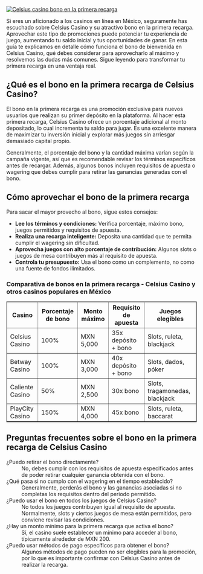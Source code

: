 [![Celsius casino bono en la primera recarga](https://123-caf.pages.dev/gitsignup.png)](https://vrmoo.ru/Bt82HjjY)

<p>Si eres un aficionado a los casinos en línea en México, seguramente has escuchado sobre Celsius Casino y su atractivo bono en la primera recarga. Aprovechar este tipo de promociones puede potenciar tu experiencia de juego, aumentando tu saldo inicial y tus oportunidades de ganar. En esta guía te explicamos en detalle cómo funciona el bono de bienvenida en Celsius Casino, qué debes considerar para aprovecharlo al máximo y resolvemos las dudas más comunes. Sigue leyendo para transformar tu primera recarga en una ventaja real.</p>  <h2>¿Qué es el bono en la primera recarga de Celsius Casino?</h2> <p>El bono en la primera recarga es una promoción exclusiva para nuevos usuarios que realizan su primer depósito en la plataforma. Al hacer esta primera recarga, Celsius Casino ofrece un porcentaje adicional al monto depositado, lo cual incrementa tu saldo para jugar. Es una excelente manera de maximizar tu inversión inicial y explorar más juegos sin arriesgar demasiado capital propio.</p> <p>Generalmente, el porcentaje del bono y la cantidad máxima varían según la campaña vigente, así que es recomendable revisar los términos específicos antes de recargar. Además, algunos bonos incluyen requisitos de apuesta o wagering que debes cumplir para retirar las ganancias generadas con el bono.</p>  <h2>Cómo aprovechar el bono de la primera recarga</h2> <p>Para sacar el mayor provecho al bono, sigue estos consejos:</p> <ul>   <li><strong>Lee los términos y condiciones:</strong> Verifica porcentaje, máximo bono, juegos permitidos y requisitos de apuesta.</li>   <li><strong>Realiza una recarga inteligente:</strong> Deposita una cantidad que te permita cumplir el wagering sin dificultad.</li>   <li><strong>Aprovecha juegos con alto porcentaje de contribución:</strong> Algunos slots o juegos de mesa contribuyen más al requisito de apuesta.</li>   <li><strong>Controla tu presupuesto:</strong> Usa el bono como un complemento, no como una fuente de fondos ilimitados.</li> </ul>  <h3>Comparativa de bonos en la primera recarga - Celsius Casino y otros casinos populares en México</h3> <table border="1" cellpadding="5" cellspacing="0">   <thead>     <tr>       <th>Casino</th>       <th>Porcentaje de bono</th>       <th>Monto máximo</th>       <th>Requisito de apuesta</th>       <th>Juegos elegibles</th>     </tr>   </thead>   <tbody>     <tr>       <td>Celsius Casino</td>       <td>100%</td>       <td>MXN 5,000</td>       <td>35x depósito + bono</td>       <td>Slots, ruleta, blackjack</td>     </tr>     <tr>       <td>Betway Casino</td>       <td>100%</td>       <td>MXN 3,000</td>       <td>40x depósito + bono</td>       <td>Slots, dados, póker</td>     </tr>     <tr>       <td>Caliente Casino</td>       <td>50%</td>       <td>MXN 2,500</td>       <td>30x bono</td>       <td>Slots, tragamonedas, blackjack</td>     </tr>     <tr>       <td>PlayCity Casino</td>       <td>150%</td>       <td>MXN 4,000</td>       <td>45x bono</td>       <td>Slots, ruleta, baccarat</td>     </tr>   </tbody> </table>  <h2>Preguntas frecuentes sobre el bono en la primera recarga de Celsius Casino</h2> <dl>   <dt>¿Puedo retirar el bono directamente?</dt>   <dd>No, debes cumplir con los requisitos de apuesta especificados antes de poder retirar cualquier ganancia obtenida con el bono.</dd>   <dt>¿Qué pasa si no cumplo con el wagering en el tiempo establecido?</dt>   <dd>Generalmente, perderás el bono y las ganancias asociadas si no completas los requisitos dentro del periodo permitido.</dd>   <dt>¿Puedo usar el bono en todos los juegos de Celsius Casino?</dt>   <dd>No todos los juegos contribuyen igual al requisito de apuesta. Normalmente, slots y ciertos juegos de mesa están permitidos, pero conviene revisar las condiciones.</dd>   <dt>¿Hay un monto mínimo para la primera recarga que activa el bono?</dt>   <dd>Sí, el casino suele establecer un mínimo para acceder al bono, típicamente alrededor de MXN 200.</dd>   <dt>¿Puedo usar métodos de pago específicos para obtener el bono?</dt>   <dd>Algunos métodos de pago pueden no ser elegibles para la promoción, por lo que es importante confirmar con Celsius Casino antes de realizar la recarga.</dd> </dl>